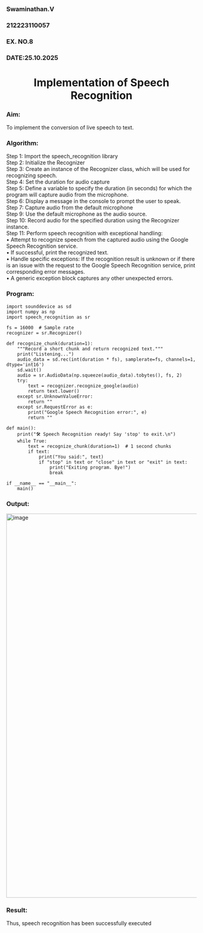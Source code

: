  <H3>Swaminathan.V</H3>
<H3>212223110057</H3>
<H3>EX. NO.8</H3>
<H3>DATE:25.10.2025</H3>
<H1 ALIGN =CENTER>Implementation of Speech Recognition</H1>
<H3>Aim:</H3> 
 To implement the conversion of live speech to text.<BR>
<h3>Algorithm:</h3>
Step 1: Import the speech_recognition library<Br>
Step 2: Initialize the Recognizer<Br>
Step 3: Create an instance of the Recognizer class, which will be used for recognizing speech.<Br>
Step 4: Set the duration for audio capture<Br>
Step 5: Define a variable to specify the duration (in seconds) for which the program will capture audio from the microphone.<Br>
Step 6: Display a message in the console to prompt the user to speak.<Br>
Step 7: Capture audio from the default microphone<Br>
Step 9: Use the default microphone as the audio source.<Br>
Step 10: Record audio for the specified duration using the Recognizer instance.<Br>
Step 11: Perform speech recognition with exceptional handling:<Br>
•	Attempt to recognize speech from the captured audio using the Google Speech Recognition service.<Br>
•	If successful, print the recognized text.<Br>
•	Handle specific exceptions: If the recognition result is unknown or if there is an issue with the request to the Google Speech Recognition service, print corresponding error messages.<Br>
•	A generic exception block captures any other unexpected errors.<Br>
<H3>Program:</H3>

```
import sounddevice as sd
import numpy as np
import speech_recognition as sr

fs = 16000  # Sample rate
recognizer = sr.Recognizer()

def recognize_chunk(duration=1):
    """Record a short chunk and return recognized text."""
    print("Listening...")
    audio_data = sd.rec(int(duration * fs), samplerate=fs, channels=1, dtype='int16')
    sd.wait()
    audio = sr.AudioData(np.squeeze(audio_data).tobytes(), fs, 2)
    try:
        text = recognizer.recognize_google(audio)
        return text.lower()
    except sr.UnknownValueError:
        return ""
    except sr.RequestError as e:
        print("Google Speech Recognition error:", e)
        return ""

def main():
    print("🛠️ Speech Recognition ready! Say 'stop' to exit.\n")
    while True:
        text = recognize_chunk(duration=1)  # 1 second chunks
        if text:
            print("You said:", text)
            if "stop" in text or "close" in text or "exit" in text:
                print("Exiting program. Bye!")
                break

if __name__ == "__main__":
    main()
```

<H3> Output:</H3>
<img width="1916" height="1017" alt="image" src="https://github.com/user-attachments/assets/a799d036-61cc-4413-826a-c0d942d7ac29" />


<H3> Result:</H3>
Thus, speech recognition has been successfully executed
